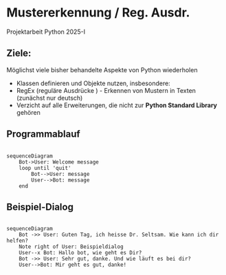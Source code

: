# Mustererkennung / Reg. Ausdr.
Projektarbeit Python 2025-I

## Ziele: 

Möglichst viele bisher behandelte Aspekte von Python wiederholen

- Klassen definieren und Objekte nutzen, insbesondere:
- RegEx (reguläre Ausdrücke ) - Erkennen von Mustern in Texten (zunächst nur deutsch)
- Verzicht auf alle Erweiterungen, die nicht zur <b>Python Standard Library</b> gehören

## Programmablauf

```mermaid

sequenceDiagram
    Bot->User: Welcome message
    loop until 'quit'
        Bot-->User: message
        User-->Bot: message
    end

```



## Beispiel-Dialog

```mermaid

sequenceDiagram
    Bot ->> User: Guten Tag, ich heisse Dr. Seltsam. Wie kann ich dir helfen?
    Note right of User: Beispieldialog
    User--x Bot: Hallo bot, wie geht es Dir?
    Bot ->> User: Sehr gut, danke. Und wie läuft es bei dir?
    User-->Bot: Mir geht es gut, danke!
    
```